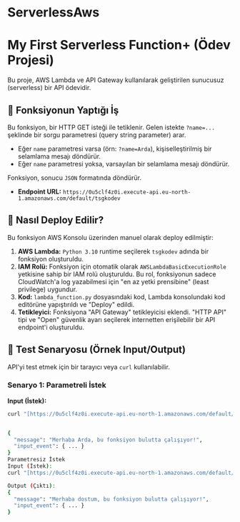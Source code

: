 # ServerlessAws
# My First Serverless Function+ (Ödev Projesi)

Bu proje, AWS Lambda ve API Gateway kullanılarak geliştirilen sunucusuz (serverless) bir API ödevidir.

## 🎯 Fonksiyonun Yaptığı İş

Bu fonksiyon, bir HTTP GET isteği ile tetiklenir. Gelen istekte `?name=...` şeklinde bir sorgu parametresi (query string parameter) arar.

* Eğer `name` parametresi varsa (örn: `?name=Arda`), kişiselleştirilmiş bir selamlama mesajı döndürür.
* Eğer `name` parametresi yoksa, varsayılan bir selamlama mesajı döndürür.

Fonksiyon, sonucu `JSON` formatında döndürür.

* **Endpoint URL:** `https://0u5clf4z0i.execute-api.eu-north-1.amazonaws.com/default/tsgkodev`

## 🚀 Nasıl Deploy Edilir?

Bu fonksiyon AWS Konsolu üzerinden manuel olarak deploy edilmiştir:
1.  **AWS Lambda:** `Python 3.10` runtime seçilerek `tsgkodev` adında bir fonksiyon oluşturuldu.
2.  **IAM Rolü:** Fonksiyon için otomatik olarak `AWSLambdaBasicExecutionRole` yetkisine sahip bir IAM rolü oluşturuldu. Bu rol, fonksiyonun sadece CloudWatch'a log yazabilmesi için "en az yetki prensibine" (least privilege) uygundur.
3.  **Kod:** `lambda_function.py` dosyasındaki kod, Lambda konsolundaki kod editörüne yapıştırıldı ve "Deploy" edildi.
4.  **Tetikleyici:** Fonksiyona "API Gateway" tetikleyicisi eklendi. "HTTP API" tipi ve "Open" güvenlik ayarı seçilerek internetten erişilebilir bir API endpoint'i oluşturuldu.

## 🧪 Test Senaryosu (Örnek Input/Output)

API'yi test etmek için bir tarayıcı veya `curl` kullanılabilir.

### Senaryo 1: Parametreli İstek

**Input (İstek):**
```bash
curl "[https://0u5clf4z0i.execute-api.eu-north-1.amazonaws.com/default/tsgkodev?name=Arda](https://0u5clf4z0i.execute-api.eu-north-1.amazonaws.com/default/tsgkodev?name=Arda)"


{
  "message": "Merhaba Arda, bu fonksiyon bulutta çalışıyor!",
  "input_event": { ... }
}
Parametresiz İstek
Input (İstek):
curl "[https://0u5clf4z0i.execute-api.eu-north-1.amazonaws.com/default/tsgkodev](https://0u5clf4z0i.execute-api.eu-north-1.amazonaws.com/default/tsgkodev)"

Output (Çıktı):
{
  "message": "Merhaba dostum, bu fonksiyon bulutta çalışıyor!",
  "input_event": { ... }
}

